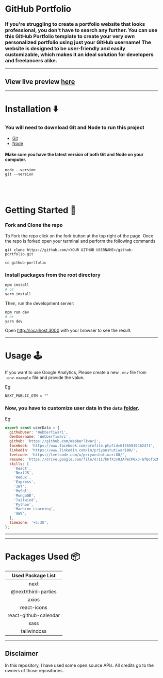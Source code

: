 # GitHub Portfolio

### If you're struggling to create a portfolio website that looks professional, you don't have to search any further. You can use this GitHub Portfolio template to create your very own personalized portfolio using just your GitHub username! The website is designed to be user-friendly and easily customizable, which makes it an ideal solution for developers and freelancers alike.

---




## View live preview [here](https://my-github-portfolio.netlify.app/)

---

# Installation :arrow_down:

### You will need to download Git and Node to run this project

- [Git](https://git-scm.com/downloads)
- [Node](https://nodejs.org/en/download/)

#### Make sure you have the latest version of both Git and Node on your computer.

```
node --version
git --version
```

## <br />

# Getting Started :dart:

### Fork and Clone the repo

To Fork the repo click on the fork button at the top right of the page. Once the repo is forked open your terminal and perform the following commands

```
git clone https://github.com/<YOUR GITHUB USERNAME>/github-portfolio.git

cd github-portfolio
```

### Install packages from the root directory

```bash
npm install
# or
yarn install
```

Then, run the development server:

```bash
npm run dev
# or
yarn dev
```

Open [http://localhost:3000](http://localhost:3000) with your browser to see the result.

---

# Usage :joystick:

If you want to use Google Analytics, Please create a new `.env` file from `.env.example` file and provide the value.

Eg:

```env
NEXT_PUBLIC_GTM = ""
```

### Now, you have to customize user data in the `data` [folder](https://github.com/said7388/developer-portfolio/tree/main/data).

Eg:

```javascript
export const userData = {
  githubUser: 'WebberTiwari',
  devUsername: 'WebberTiwari',
  github: 'https://github.com/WebberTiwari',
  facebook: 'https://www.facebook.com/profile.php?id=61555019462471',
  linkedIn: 'https://www.linkedin.com/in/priyanshutiwari80/',
  leetcode: 'https://leetcode.com/u/priyanshutiwari80/',
  resume: 'https://drive.google.com/file/d/117kHfX3v0JAPeCP6x3-GfQofozM_L6j3/view?usp=drive_link',
  skills: [
    'React',
    'NextJS',
    'Redux',
    'Express',
    'JWT',
    'MySql',
    'MongoDB',
    'Tailwind',
    'Python',
    'Machine Learning',
    'AWS',
  ],
  timezone: '+5:30',
};

```

---

---

# Packages Used :package:

|   Used Package List   |
| :-------------------: |
|         next          |
|  @next/third-parties  |
|         axios         |
|      react-icons      |
| react-github-calendar |
|         sass          |
|      tailwindcss      |

---

## Disclaimer

In this repository, I have used some open source APIs. All credits go to the owners of those repositories.
